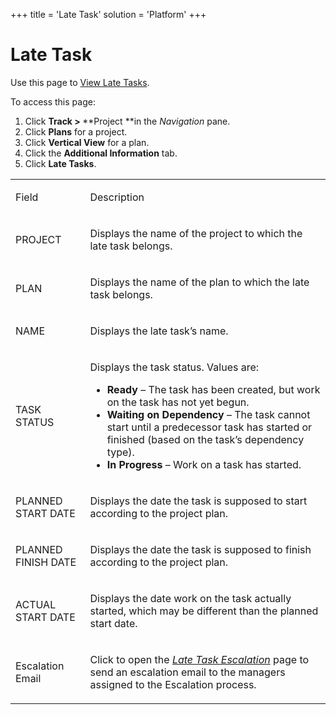 +++
title = 'Late Task'
solution = 'Platform'
+++

# Late Task

<div class="use">

Use this page to [View Late Tasks](../Use_Cases/View_Late_Tasks).

</div>

To access this page:

1.  Click <span style="font-weight: bold;">Track \>
    </span>**Project **in the *Navigation* pane.
2.  Click **Plans** for a project.
3.  Click **Vertical View** for a plan.
4.  Click the **Additional Information** tab.
5.  Click **Late Tasks**.

<table>
<tbody>
<tr class="odd">
<td><p>Field</p></td>
<td><p>Description</p></td>
</tr>
<tr class="even">
<td><p>PROJECT</p></td>
<td><p>Displays the name of the project to which the late task belongs.</p></td>
</tr>
<tr class="odd">
<td><p>PLAN</p></td>
<td><p>Displays the name of the plan to which the late task belongs.</p></td>
</tr>
<tr class="even">
<td><p>NAME</p></td>
<td><p>Displays the late task’s name.</p></td>
</tr>
<tr class="odd">
<td><p>TASK STATUS</p></td>
<td><p>Displays the task status. Values are:</p>
<ul>
<li><strong>Ready</strong> – The task has been created, but work on the task has not yet begun.</li>
<li><strong>Waiting on Dependency</strong> – The task cannot start until a predecessor task has started or finished (based on the task’s dependency type).</li>
<li><strong>In Progress</strong> – Work on a task has started.</li>
</ul></td>
</tr>
<tr class="even">
<td><p>PLANNED START DATE</p></td>
<td><p>Displays the date the task is supposed to start according to the project plan.</p></td>
</tr>
<tr class="odd">
<td><p>PLANNED FINISH DATE</p></td>
<td><p>Displays the date the task is supposed to finish according to the project plan.</p></td>
</tr>
<tr class="even">
<td><p>ACTUAL START DATE</p></td>
<td><p>Displays the date work on the task actually started, which may be different than the planned start date.</p></td>
</tr>
<tr class="odd">
<td><p>Escalation Email</p></td>
<td><p>Click to open the <em><a href="Late_Task_Escalation"><em>Late Task Escalation</em></a></em> page to send an escalation email to the managers assigned to the Escalation process.</p></td>
</tr>
</tbody>
</table>
